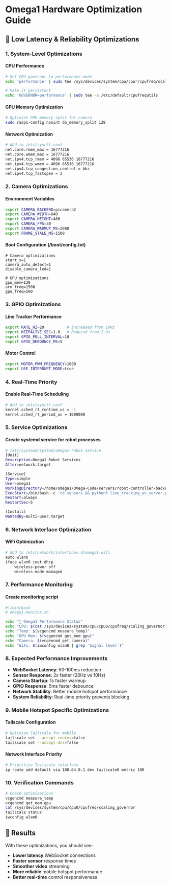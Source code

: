 # Omega1 Hardware Optimization Guide

## 🚀 Low Latency & Reliability Optimizations

### 1. System-Level Optimizations

#### CPU Performance
```bash
# Set CPU governor to performance mode
echo 'performance' | sudo tee /sys/devices/system/cpu/cpu*/cpufreq/scaling_governor

# Make it persistent
echo 'GOVERNOR=performance' | sudo tee -a /etc/default/cpufrequtils
```

#### GPU Memory Optimization
```bash
# Optimize GPU memory split for camera
sudo raspi-config nonint do_memory_split 128
```

#### Network Optimization
```bash
# Add to /etc/sysctl.conf
net.core.rmem_max = 16777216
net.core.wmem_max = 16777216
net.ipv4.tcp_rmem = 4096 65536 16777216
net.ipv4.tcp_wmem = 4096 65536 16777216
net.ipv4.tcp_congestion_control = bbr
net.ipv4.tcp_fastopen = 3
```

### 2. Camera Optimizations

#### Environment Variables
```bash
export CAMERA_BACKEND=picamera2
export CAMERA_WIDTH=640
export CAMERA_HEIGHT=480
export CAMERA_FPS=30
export CAMERA_WARMUP_MS=2000
export FRAME_STALE_MS=1500
```

#### Boot Configuration (/boot/config.txt)
```
# Camera optimizations
start_x=1
camera_auto_detect=1
disable_camera_led=1

# GPU optimizations
gpu_mem=128
arm_freq=1500
gpu_freq=500
```

### 3. GPIO Optimizations

#### Line Tracker Performance
```bash
export RATE_HZ=20          # Increased from 10Hz
export KEEPALIVE_SEC=1.0   # Reduced from 2.0s
export GPIO_POLL_INTERVAL=10
export GPIO_DEBOUNCE_MS=5
```

#### Motor Control
```bash
export MOTOR_PWM_FREQUENCY=1000
export USE_INTERRUPT_MODE=true
```

### 4. Real-Time Priority

#### Enable Real-Time Scheduling
```bash
# Add to /etc/sysctl.conf
kernel.sched_rt_runtime_us = -1
kernel.sched_rt_period_us = 1000000
```

### 5. Service Optimizations

#### Create systemd service for robot processes
```bash
# /etc/systemd/system/omega1-robot.service
[Unit]
Description=Omega1 Robot Services
After=network.target

[Service]
Type=simple
User=omega1
WorkingDirectory=/home/omega1/Omega-Code/servers/robot-controller-backend
ExecStart=/bin/bash -c 'cd sensors && python3 line_tracking_ws_server.py & go run main_ultrasonic.go & cd ../video && python3 video_server.py'
Restart=always
RestartSec=5

[Install]
WantedBy=multi-user.target
```

### 6. Network Interface Optimization

#### WiFi Optimization
```bash
# Add to /etc/network/interfaces.d/omega1-wifi
auto wlan0
iface wlan0 inet dhcp
    wireless-power off
    wireless-mode managed
```

### 7. Performance Monitoring

#### Create monitoring script
```bash
#!/bin/bash
# omega1-monitor.sh

echo "🤖 Omega1 Performance Status"
echo "CPU: $(cat /sys/devices/system/cpu/cpu0/cpufreq/scaling_governor)"
echo "Temp: $(vcgencmd measure_temp)"
echo "GPU Mem: $(vcgencmd get_mem gpu)"
echo "Camera: $(vcgencmd get_camera)"
echo "WiFi: $(iwconfig wlan0 | grep 'Signal level')"
```

### 8. Expected Performance Improvements

- **WebSocket Latency**: 50-100ms reduction
- **Sensor Response**: 2x faster (20Hz vs 10Hz)
- **Camera Startup**: 1s faster warmup
- **GPIO Response**: 5ms faster debounce
- **Network Stability**: Better mobile hotspot performance
- **System Reliability**: Real-time priority prevents blocking

### 9. Mobile Hotspot Specific Optimizations

#### Tailscale Configuration
```bash
# Optimize Tailscale for mobile
tailscale set --accept-routes=false
tailscale set --accept-dns=false
```

#### Network Interface Priority
```bash
# Prioritize Tailscale interface
ip route add default via 100.64.0.1 dev tailscale0 metric 100
```

### 10. Verification Commands

```bash
# Check optimizations
vcgencmd measure_temp
vcgencmd get_mem gpu
cat /sys/devices/system/cpu/cpu0/cpufreq/scaling_governor
tailscale status
iwconfig wlan0
```

## 🎯 Results

With these optimizations, you should see:
- **Lower latency** WebSocket connections
- **Faster sensor** response times
- **Smoother video** streaming
- **More reliable** mobile hotspot performance
- **Better real-time** control responsiveness

